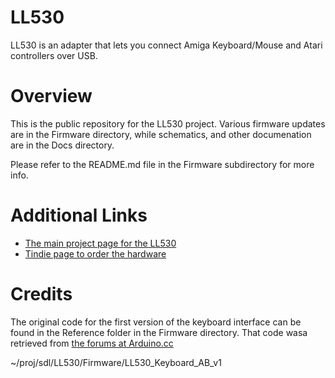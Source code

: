 # LL530
LL530 is an adapter that lets you connect Amiga Keyboard/Mouse and Atari controllers over USB.


# Overview

This is the public repository for the LL530 project.  Various firmware updates are in the Firmware directory, while
schematics, and other documenation are in the Docs directory.  

Please refer to the README.md file in the Firmware subdirectory for more info.



# Additional Links

- [The main project page for the LL530](http://umlautllama.com/ll530)
- [Tindie page to order the hardware](https://www.tindie.com/products/BleuLlama/ll530-amiga-keyboard-and-controller-usb-widget/)

# Credits

The original code for the first version of the keyboard interface can be found in the Reference folder in the Firmware
directory.  That code wasa retrieved from [the forums at Arduino.cc](http://forum.arduino.cc/index.php?topic=139358.0)


 ~/proj/sdl/LL530/Firmware/LL530_Keyboard_AB_v1 

